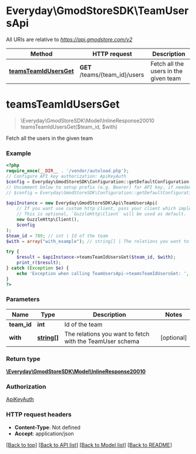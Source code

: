 # Everyday\GmodStoreSDK\TeamUsersApi

All URIs are relative to *https://api.gmodstore.com/v2*

Method | HTTP request | Description
------------- | ------------- | -------------
[**teamsTeamIdUsersGet**](TeamUsersApi.md#teamsteamidusersget) | **GET** /teams/{team_id}/users | Fetch all the users in the given team

# **teamsTeamIdUsersGet**
> \Everyday\GmodStoreSDK\Model\InlineResponse20010 teamsTeamIdUsersGet($team_id, $with)

Fetch all the users in the given team

### Example
```php
<?php
require_once(__DIR__ . '/vendor/autoload.php');
// Configure API key authorization: ApiKeyAuth
$config = Everyday\GmodStoreSDK\Configuration::getDefaultConfiguration()->setApiKey('Authorization', 'YOUR_API_KEY');
// Uncomment below to setup prefix (e.g. Bearer) for API key, if needed
// $config = Everyday\GmodStoreSDK\Configuration::getDefaultConfiguration()->setApiKeyPrefix('Authorization', 'Bearer');

$apiInstance = new Everyday\GmodStoreSDK\Api\TeamUsersApi(
    // If you want use custom http client, pass your client which implements `GuzzleHttp\ClientInterface`.
    // This is optional, `GuzzleHttp\Client` will be used as default.
    new GuzzleHttp\Client(),
    $config
);
$team_id = 789; // int | Id of the team
$with = array("with_example"); // string[] | The relations you want to fetch with the TeamUser schema

try {
    $result = $apiInstance->teamsTeamIdUsersGet($team_id, $with);
    print_r($result);
} catch (Exception $e) {
    echo 'Exception when calling TeamUsersApi->teamsTeamIdUsersGet: ', $e->getMessage(), PHP_EOL;
}
?>
```

### Parameters

Name | Type | Description  | Notes
------------- | ------------- | ------------- | -------------
 **team_id** | **int**| Id of the team |
 **with** | [**string[]**](../Model/string.md)| The relations you want to fetch with the TeamUser schema | [optional]

### Return type

[**\Everyday\GmodStoreSDK\Model\InlineResponse20010**](../Model/InlineResponse20010.md)

### Authorization

[ApiKeyAuth](../../README.md#ApiKeyAuth)

### HTTP request headers

 - **Content-Type**: Not defined
 - **Accept**: application/json

[[Back to top]](#) [[Back to API list]](../../README.md#documentation-for-api-endpoints) [[Back to Model list]](../../README.md#documentation-for-models) [[Back to README]](../../README.md)

